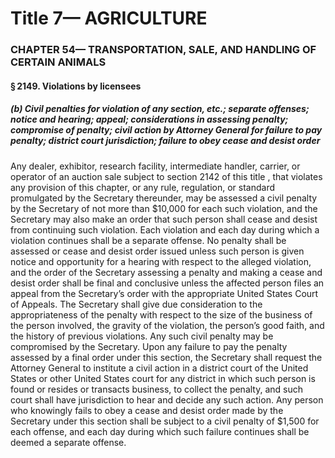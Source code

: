 
# Title 7— AGRICULTURE
### CHAPTER 54— TRANSPORTATION, SALE, AND HANDLING OF CERTAIN ANIMALS
#### § 2149. Violations by licensees
##### (b) Civil penalties for violation of any section, etc.; separate offenses; notice and hearing; appeal; considerations in assessing penalty; compromise of penalty; civil action by Attorney General for failure to pay penalty; district court jurisdiction; failure to obey cease and desist order

Any dealer, exhibitor, research facility, intermediate handler, carrier, or operator of an auction sale subject to section 2142 of this title , that violates any provision of this chapter, or any rule, regulation, or standard promulgated by the Secretary thereunder, may be assessed a civil penalty by the Secretary of not more than $10,000 for each such violation, and the Secretary may also make an order that such person shall cease and desist from continuing such violation. Each violation and each day during which a violation continues shall be a separate offense. No penalty shall be assessed or cease and desist order issued unless such person is given notice and opportunity for a hearing with respect to the alleged violation, and the order of the Secretary assessing a penalty and making a cease and desist order shall be final and conclusive unless the affected person files an appeal from the Secretary’s order with the appropriate United States Court of Appeals. The Secretary shall give due consideration to the appropriateness of the penalty with respect to the size of the business of the person involved, the gravity of the violation, the person’s good faith, and the history of previous violations. Any such civil penalty may be compromised by the Secretary. Upon any failure to pay the penalty assessed by a final order under this section, the Secretary shall request the Attorney General to institute a civil action in a district court of the United States or other United States court for any district in which such person is found or resides or transacts business, to collect the penalty, and such court shall have jurisdiction to hear and decide any such action. Any person who knowingly fails to obey a cease and desist order made by the Secretary under this section shall be subject to a civil penalty of $1,500 for each offense, and each day during which such failure continues shall be deemed a separate offense.
